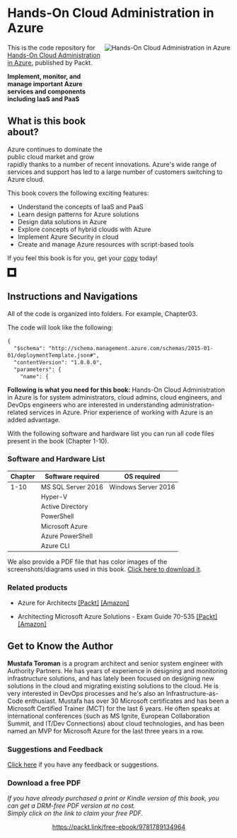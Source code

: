# Hands-On Cloud Administration in Azure

<a href="https://www.packtpub.com/virtualization-and-cloud/hands-cloud-administration-azure?utm_source=github&utm_medium=repository&utm_campaign=9781789134964 "><img src="https://www.packtpub.com/sites/default/files/cover_13.png" alt="Hands-On Cloud Administration in Azure" height="256px" align="right"></a>

This is the code repository for [Hands-On Cloud Administration in Azure](https://www.packtpub.com/virtualization-and-cloud/hands-cloud-administration-azure?utm_source=github&utm_medium=repository&utm_campaign=9781789134964 ), published by Packt.

**Implement, monitor, and manage important Azure services and components including IaaS and PaaS**

## What is this book about?
Azure continues to dominate the public cloud market and grow rapidly thanks to a number of recent innovations. Azure's wide range of services and support has led to a large number of customers switching to Azure cloud.

This book covers the following exciting features:
* Understand the concepts of IaaS and PaaS 
* Learn design patterns for Azure solutions 
* Design data solutions in Azure 
* Explore concepts of hybrid clouds with Azure 
* Implement Azure Security in cloud 
* Create and manage Azure resources with script-based tools 

If you feel this book is for you, get your [copy](https://www.amazon.com/dp/178913496X) today!

<a href="https://www.packtpub.com/?utm_source=github&utm_medium=banner&utm_campaign=GitHubBanner"><img src="https://raw.githubusercontent.com/PacktPublishing/GitHub/master/GitHub.png" 
alt="https://www.packtpub.com/" border="5" /></a>

## Instructions and Navigations
All of the code is organized into folders. For example, Chapter03.

The code will look like the following:
```
{
  "$schema": "http://schema.management.azure.com/schemas/2015-01-01/deploymentTemplate.json#",
  "contentVersion": "1.0.0.0",
  "parameters": {
    "name": {
```

**Following is what you need for this book:**
Hands-On Cloud Administration in Azure is for system administrators, cloud admins, cloud engineers, and DevOps engineers who are interested in understanding administration-related services in Azure. Prior experience of working with Azure is an added advantage.

With the following software and hardware list you can run all code files present in the book (Chapter 1-10).
### Software and Hardware List
| Chapter | Software required | OS required |
| -------- | ------------------------------------ | ----------------------------------- |
| 1-10 | MS SQL Server 2016 | Windows Server 2016 |
|  | Hyper-V |  |
|  | Active Directory |  |
|  | PowerShell |  |
|  | Microsoft Azure |  |
|  | Azure PowerShell | |
|  | Azure CLI |  |

We also provide a PDF file that has color images of the screenshots/diagrams used in this book. [Click here to download it](https://www.packtpub.com/sites/default/files/downloads/9781789134964_ColorImages.pdf).

### Related products
* Azure for Architects [[Packt]](https://www.packtpub.com/virtualization-and-cloud/azure-architects?utm_source=github&utm_medium=repository&utm_campaign=9781788397391 ) [[Amazon]](https://www.amazon.com/dp/1788397398)

* Architecting Microsoft Azure Solutions - Exam Guide 70-535 [[Packt]](https://www.packtpub.com/virtualization-and-cloud/architecting-microsoft-azure-solutions-exam-guide-70-535?utm_source=github&utm_medium=repository&utm_campaign=9781788991735 ) [[Amazon]](https://www.amazon.com/dp/1788991737)

## Get to Know the Author
**Mustafa Toroman**
is a program architect and senior system engineer with Authority Partners. He has years of experience in designing and monitoring infrastructure solutions, and has lately been focused on designing new solutions in the cloud and migrating existing solutions to the cloud. He is very interested in DevOps processes and he's also an Infrastructure-as-Code enthusiast. Mustafa has over 30 Microsoft certificates and has been a Microsoft Certified Trainer (MCT) for the last 6 years. He often speaks at international conferences (such as MS Ignite, European Collaboration Summit, and IT/Dev Connections) about cloud technologies, and has been named an MVP for Microsoft Azure for the last three years in a row.

### Suggestions and Feedback
[Click here](https://docs.google.com/forms/d/e/1FAIpQLSdy7dATC6QmEL81FIUuymZ0Wy9vH1jHkvpY57OiMeKGqib_Ow/viewform) if you have any feedback or suggestions.
### Download a free PDF

 <i>If you have already purchased a print or Kindle version of this book, you can get a DRM-free PDF version at no cost.<br>Simply click on the link to claim your free PDF.</i>
<p align="center"> <a href="https://packt.link/free-ebook/9781789134964">https://packt.link/free-ebook/9781789134964 </a> </p>